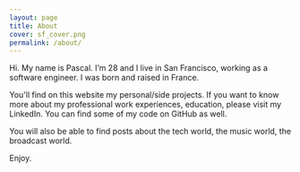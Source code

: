 ```yaml
---
layout: page
title: About
cover: sf_cover.png
permalink: /about/
---
```


Hi. My name is Pascal. I’m 28 and I live in San Francisco, working as a software engineer. I was born and raised in France.

You'll find on this website my personal/side projects. If you want to know more about my professional work experiences, education, please visit my LinkedIn. You can find some of my code on GitHub as well.

You will also be able to find posts about the tech world, the music world, the broadcast world.

Enjoy.
